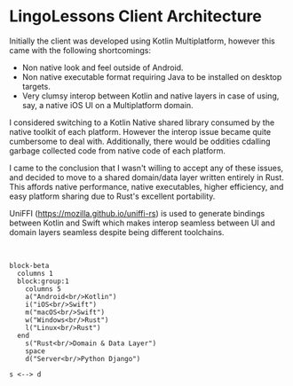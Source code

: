 # LingoLessons Client Architecture

Initially the client was developed using Kotlin Multiplatform, however this came with the following shortcomings:

- Non native look and feel outside of Android.
- Non native executable format requiring Java to be installed on desktop targets.
- Very clumsy interop between Kotlin and native layers in case of using, say, a native iOS UI on a Multiplatform domain.

I considered switching to a Kotlin Native shared library consumed by the native toolkit of each platform. However the interop issue became quite cumbersome to deal with. Additionally, there would be oddities cdalling garbage collected code from native code of each platform.

I came to the conclusion that I wasn't willing to accept any of these issues, and decided to move to a shared domain/data layer written entirely in Rust. This affords native performance, native executables, higher efficiency, and easy platform sharing due to Rust's excellent portability.

UniFFI (https://mozilla.github.io/uniffi-rs) is used to generate bindings between Kotlin and Swift which makes interop seamless between UI and domain layers seamless despite being different toolchains.

<br/>

```mermaid
block-beta
  columns 1
  block:group:1
    columns 5
    a("Android<br/>Kotlin")
    i("iOS<br/>Swift")
    m("macOS<br/>Swift")
    w("Windows<br/>Rust")
    l("Linux<br/>Rust")
  end
    s("Rust<br/>Domain & Data Layer")
    space
    d("Server<br/>Python Django")

s <--> d
```
